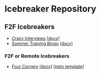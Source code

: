 # Icebreaker Repository

## F2F Icebreakers

* [Crazy Interviews](Crazy_Interviews.md) [[docx]](https://github.com/TEALSK12/Instruction/raw/master/Icebreakers/Crazy_Interviews.docx)
* [Summer Training Bingo](summer_training_bingo.md) [[docx]](https://github.com/TEALSK12/Instruction/raw/master/Icebreakers/summer_training_bingo.docx)

### F2F or Remote Icebreakers

* [Four Corners](four_corner.md) [[docx]](https://github.com/TEALSK12/Instruction/raw/master/Icebreakers/four_corner.docx) [[pptx template]](https://github.com/TEALSK12/Instruction/raw/master/Icebreakers/four_corners_remote_template.pptx)
